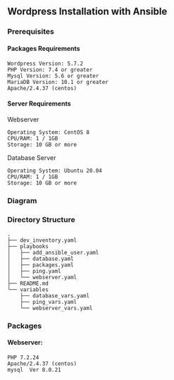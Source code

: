 ## Wordpress Installation with Ansible

### Prerequisites

#### Packages Requirements
```
Wordpress Version: 5.7.2
PHP Version: 7.4 or greater
Mysql Version: 5.6 or greater
MariaDB Version: 10.1 or greater
Apache/2.4.37 (centos)
```
#### Server Requirements
Webserver
```
Operating System: CentOS 8
CPU/RAM: 1 / 1GB
Storage: 10 GB or more
```

Database Server
```
Operating System: Ubuntu 20.04
CPU/RAM: 1 / 1GB
Storage: 10 GB or more
```


### Diagram

### Directory Structure
```
.
├── dev_inventory.yaml
├── playbooks
│   ├── add_ansible_user.yaml
│   ├── database.yaml
│   ├── packages.yaml
│   ├── ping.yaml
│   └── webserver.yaml
├── README.md
└── variables
    ├── database_vars.yaml
    ├── ping_vars.yaml
    └── webserver_vars.yaml
```

### Packages
#### Webserver: 
```
PHP 7.2.24
Apache/2.4.37 (centos)
mysql  Ver 8.0.21
```